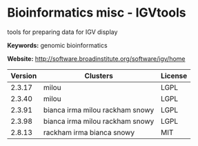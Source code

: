 # Bioinformatics misc - IGVtools

tools for preparing data for IGV display

**Keywords:** genomic bioinformatics

**Website:** <http://software.broadinstitute.org/software/igv/home>

| Version | Clusters | License |
| ------- | -------- | ------- |
| 2.3.17 | milou | LGPL |
| 2.3.40 | milou | LGPL |
| 2.3.91 | bianca irma milou rackham snowy | LGPL |
| 2.3.98 | bianca irma milou rackham snowy | LGPL |
| 2.8.13 | rackham irma bianca snowy | MIT |
